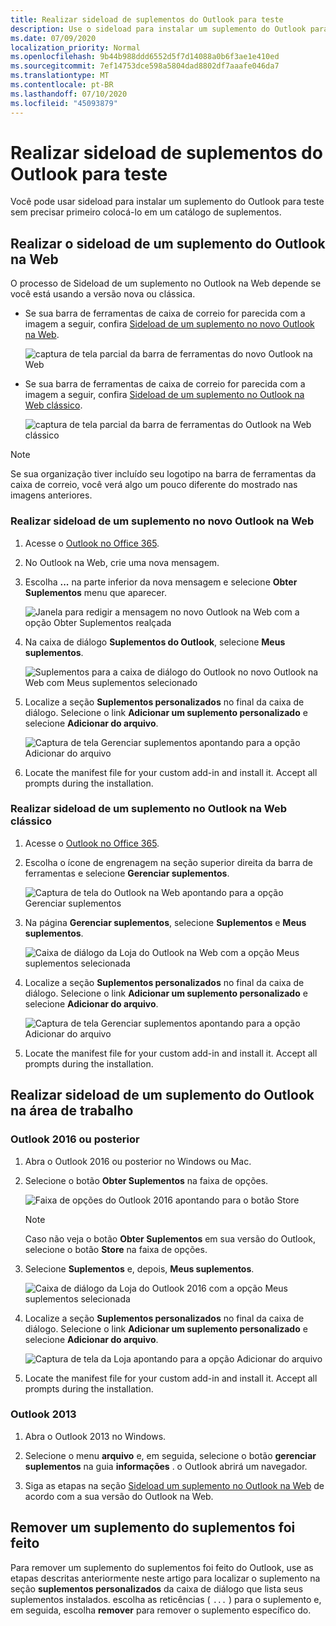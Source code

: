 ```yaml
---
title: Realizar sideload de suplementos do Outlook para teste
description: Use o sideload para instalar um suplemento do Outlook para teste sem precisar primeiro colocá-lo em um catálogo de suplementos.
ms.date: 07/09/2020
localization_priority: Normal
ms.openlocfilehash: 9b44b988ddd6552d5f7d14088a0b6f3ae1e410ed
ms.sourcegitcommit: 7ef14753dce598a5804dad8802df7aaafe046da7
ms.translationtype: MT
ms.contentlocale: pt-BR
ms.lasthandoff: 07/10/2020
ms.locfileid: "45093879"
---
```

# <a name="sideload-outlook-add-ins-for-testing"></a>Realizar sideload de suplementos do Outlook para teste

Você pode usar sideload para instalar um suplemento do Outlook para teste sem precisar primeiro colocá-lo em um catálogo de suplementos.

## <a name="sideload-an-add-in-in-outlook-on-the-web"></a>Realizar o sideload de um suplemento do Outlook na Web

O processo de Sideload de um suplemento no Outlook na Web depende se você está usando a versão nova ou clássica.

- Se sua barra de ferramentas de caixa de correio for parecida com a imagem a seguir, confira [Sideload de um suplemento no novo Outlook na Web](#sideload-an-add-in-in-the-new-outlook-on-the-web).

    ![captura de tela parcial da barra de ferramentas do novo Outlook na Web](../images/outlook-on-the-web-new-toolbar.png)

- Se sua barra de ferramentas de caixa de correio for parecida com a imagem a seguir, confira [Sideload de um suplemento no Outlook na Web clássico](#sideload-an-add-in-in-classic-outlook-on-the-web).

    ![captura de tela parcial da barra de ferramentas do Outlook na Web clássico](../images/outlook-on-the-web-classic-toolbar.png)

> [!NOTE]
> Se sua organização tiver incluído seu logotipo na barra de ferramentas da caixa de correio, você verá algo um pouco diferente do mostrado nas imagens anteriores.

### <a name="sideload-an-add-in-in-the-new-outlook-on-the-web"></a>Realizar sideload de um suplemento no novo Outlook na Web

1. Acesse o [Outlook no Office 365](https://outlook.office.com).

1. No Outlook na Web, crie uma nova mensagem.

1. Escolha **...** na parte inferior da nova mensagem e selecione **Obter Suplementos** menu que aparecer.

    ![Janela para redigir a mensagem no novo Outlook na Web com a opção Obter Suplementos realçada](../images/outlook-on-the-web-new-get-add-ins.png)

1. Na caixa de diálogo **Suplementos do Outlook**, selecione **Meus suplementos**.

    ![Suplementos para a caixa de diálogo do Outlook no novo Outlook na Web com Meus suplementos selecionado](../images/outlook-on-the-web-new-my-add-ins.png)

1. Localize a seção **Suplementos personalizados** no final da caixa de diálogo. Selecione o link **Adicionar um suplemento personalizado** e selecione **Adicionar do arquivo**.

    ![Captura de tela Gerenciar suplementos apontando para a opção Adicionar do arquivo](../images/outlook-sideload-desktop-add-from-file.png)

1. Locate the manifest file for your custom add-in and install it. Accept all prompts during the installation.

### <a name="sideload-an-add-in-in-classic-outlook-on-the-web"></a>Realizar sideload de um suplemento no Outlook na Web clássico

1. Acesse o [Outlook no Office 365](https://outlook.office.com).

1. Escolha o ícone de engrenagem na seção superior direita da barra de ferramentas e selecione **Gerenciar suplementos**.

    ![Captura de tela do Outlook na Web apontando para a opção Gerenciar suplementos](../images/outlook-sideload-web-manage-integrations.png)

1. Na página **Gerenciar suplementos**, selecione **Suplementos** e **Meus suplementos**.

    ![Caixa de diálogo da Loja do Outlook na Web com a opção Meus suplementos selecionada](../images/outlook-sideload-store-select-add-ins.png)

1. Localize a seção **Suplementos personalizados** no final da caixa de diálogo. Selecione o link **Adicionar um suplemento personalizado** e selecione **Adicionar do arquivo**.

    ![Captura de tela Gerenciar suplementos apontando para a opção Adicionar do arquivo](../images/outlook-sideload-desktop-add-from-file.png)

1. Locate the manifest file for your custom add-in and install it. Accept all prompts during the installation.

## <a name="sideload-an-add-in-in-outlook-on-the-desktop"></a>Realizar sideload de um suplemento do Outlook na área de trabalho

### <a name="outlook-2016-or-later"></a>Outlook 2016 ou posterior

1. Abra o Outlook 2016 ou posterior no Windows ou Mac.

1. Selecione o botão **Obter Suplementos** na faixa de opções.

    ![Faixa de opções do Outlook 2016 apontando para o botão Store](../images/outlook-sideload-desktop-store.png)

    > [!NOTE]
    > Caso não veja o botão **Obter Suplementos** em sua versão do Outlook, selecione o botão **Store** na faixa de opções.

1. Selecione **Suplementos** e, depois, **Meus suplementos**.

    ![Caixa de diálogo da Loja do Outlook 2016 com a opção Meus suplementos selecionada](../images/outlook-sideload-store-select-add-ins.png)

1. Localize a seção **Suplementos personalizados** no final da caixa de diálogo. Selecione o link **Adicionar um suplemento personalizado** e selecione **Adicionar do arquivo**.

    ![Captura de tela da Loja apontando para a opção Adicionar do arquivo](../images/outlook-sideload-desktop-add-from-file.png)

1. Locate the manifest file for your custom add-in and install it. Accept all prompts during the installation.

### <a name="outlook-2013"></a>Outlook 2013

1. Abra o Outlook 2013 no Windows.

1. Selecione o menu **arquivo** e, em seguida, selecione o botão **gerenciar suplementos** na guia **informações** . o Outlook abrirá um navegador.

1. Siga as etapas na seção [Sideload um suplemento no Outlook na Web](#sideload-an-add-in-in-outlook-on-the-web) de acordo com a sua versão do Outlook na Web.

## <a name="remove-a-sideloaded-add-in"></a>Remover um suplemento do suplementos foi feito

Para remover um suplemento do suplementos foi feito do Outlook, use as etapas descritas anteriormente neste artigo para localizar o suplemento na seção **suplementos personalizados** da caixa de diálogo que lista seus suplementos instalados. escolha as reticências ( `...` ) para o suplemento e, em seguida, escolha **remover** para remover o suplemento específico do.